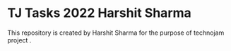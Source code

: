 # TJ Tasks 2022 Harshit Sharma
This repository is created by Harshit Sharma for the purpose of technojam  project .
